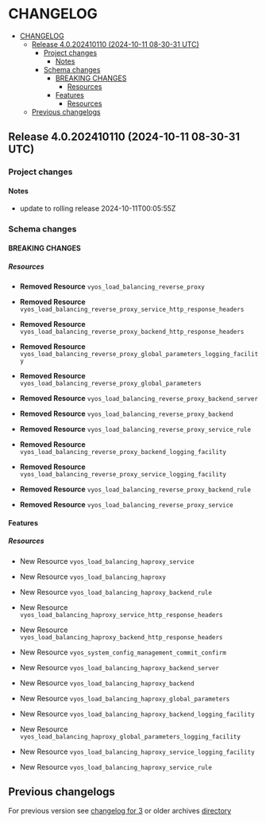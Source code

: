 
# CHANGELOG

<!--TOC-->

- [CHANGELOG](#changelog)
  - [Release 4.0.202410110 (2024-10-11 08-30-31 UTC)](#release-40202410110-2024-10-11-08-30-31-utc)
    - [Project changes](#project-changes)
      - [Notes](#notes)
    - [Schema changes](#schema-changes)
      - [BREAKING CHANGES](#breaking-changes)
        - [Resources](#resources)
      - [Features](#features)
        - [Resources](#resources-1)
  - [Previous changelogs](#previous-changelogs)

<!--TOC-->


## Release 4.0.202410110 (2024-10-11 08-30-31 UTC)
### Project changes
#### Notes
* update to rolling release 2024-10-11T00:05:55Z

### Schema changes
#### BREAKING CHANGES

##### Resources
* **Removed Resource** `vyos_load_balancing_reverse_proxy`

* **Removed Resource** `vyos_load_balancing_reverse_proxy_service_http_response_headers`

* **Removed Resource** `vyos_load_balancing_reverse_proxy_backend_http_response_headers`

* **Removed Resource** `vyos_load_balancing_reverse_proxy_global_parameters_logging_facility`

* **Removed Resource** `vyos_load_balancing_reverse_proxy_global_parameters`

* **Removed Resource** `vyos_load_balancing_reverse_proxy_backend_server`

* **Removed Resource** `vyos_load_balancing_reverse_proxy_backend`

* **Removed Resource** `vyos_load_balancing_reverse_proxy_service_rule`

* **Removed Resource** `vyos_load_balancing_reverse_proxy_backend_logging_facility`

* **Removed Resource** `vyos_load_balancing_reverse_proxy_service_logging_facility`

* **Removed Resource** `vyos_load_balancing_reverse_proxy_backend_rule`

* **Removed Resource** `vyos_load_balancing_reverse_proxy_service`





#### Features

##### Resources
* New Resource `vyos_load_balancing_haproxy_service`

* New Resource `vyos_load_balancing_haproxy`

* New Resource `vyos_load_balancing_haproxy_backend_rule`

* New Resource `vyos_load_balancing_haproxy_service_http_response_headers`

* New Resource `vyos_load_balancing_haproxy_backend_http_response_headers`

* New Resource `vyos_system_config_management_commit_confirm`

* New Resource `vyos_load_balancing_haproxy_backend_server`

* New Resource `vyos_load_balancing_haproxy_backend`

* New Resource `vyos_load_balancing_haproxy_global_parameters`

* New Resource `vyos_load_balancing_haproxy_backend_logging_facility`

* New Resource `vyos_load_balancing_haproxy_global_parameters_logging_facility`

* New Resource `vyos_load_balancing_haproxy_service_logging_facility`

* New Resource `vyos_load_balancing_haproxy_service_rule`








## Previous changelogs
For previous version see [changelog for 3](CHANGELOG-3.md) or older archives [directory](data/changelogs/)
